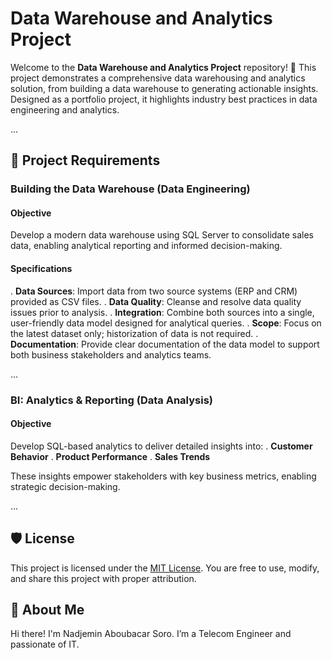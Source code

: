 # Data Warehouse and Analytics Project

Welcome to the **Data Warehouse and Analytics Project** repository! 🚀
This project demonstrates a comprehensive data warehousing and analytics solution, from building a data warehouse to generating actionable insights. Designed as a portfolio project, it highlights industry best practices in data engineering and analytics.

...

## 🚀 Project Requirements

### Building the Data Warehouse (Data Engineering)

#### Objective
Develop a modern data warehouse using SQL Server to consolidate sales data, enabling analytical reporting and informed decision-making.

#### Specifications
. **Data Sources**: Import data from two source systems (ERP and CRM) provided as CSV files.
. **Data Quality**: Cleanse and resolve data quality issues prior to analysis.
. **Integration**: Combine both sources into a single, user-friendly data model designed for analytical queries.
. **Scope**: Focus on the latest dataset only; historization of data is not required.
. **Documentation**: Provide clear documentation of the data model to support both business stakeholders and analytics teams.

...

### BI: Analytics & Reporting (Data Analysis)

#### Objective
Develop SQL-based analytics to deliver detailed insights into:
. **Customer Behavior**
. **Product Performance**
. **Sales Trends**

These insights empower stakeholders with key business metrics, enabling strategic decision-making.

...

## 🛡️ License
This project is licensed under the [MIT License](LICENSE). You are free to use, modify, and share this project with proper attribution.

## 🌟 About Me
Hi there! I'm Nadjemin Aboubacar Soro. I’m a Telecom Engineer and passionate of IT.
